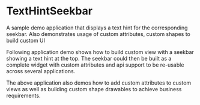# TextHintSeekbar
A sample demo application that displays a text hint for the corresponding seekbar. Also demonstrates usage of custom attributes, custom shapes to build custom UI

Following application demo shows how to build custom view with a seekbar showing a text hint at the top. The seekbar could then be built as a complete widget with custom attributes and api support to be re-usable across several applications. 

The above application also demos how to add custom attributes to custom views as well as building custom shape drawables to achieve business requirements.
